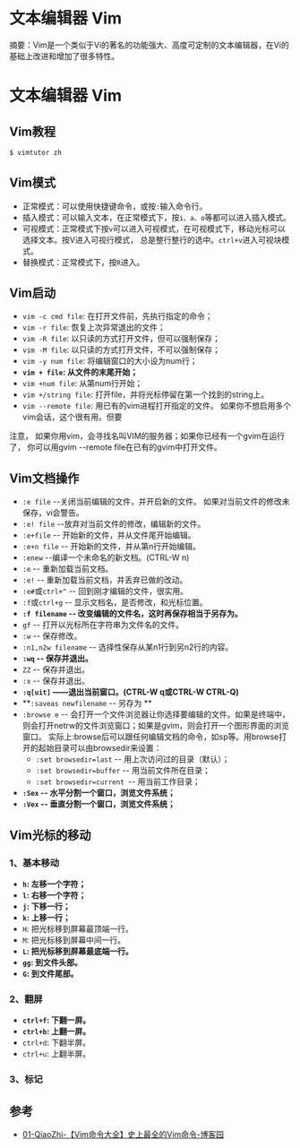 # 文本编辑器 Vim

摘要：Vim是一个类似于Vi的著名的功能强大、高度可定制的文本编辑器，在Vi的基础上改进和增加了很多特性。
<!--more-->

# 文本编辑器 Vim
## Vim教程
```bash
$ vimtutor zh 
```

## Vim模式
- 正常模式：可以使用快捷键命令，或按`:`输入命令行。
- 插入模式：可以输入文本，在正常模式下，按`i、a、o`等都可以进入插入模式。
- 可视模式：正常模式下按`v`可以进入可视模式，在可视模式下，移动光标可以选择文本。按V进入可视行模式， 总是整行整行的选中。`ctrl+v`进入可视块模式。
- 替换模式：正常模式下，按`R`进入。

## Vim启动
- `vim -c cmd file`: 在打开文件前，先执行指定的命令；
- `vim -r file`: 恢复上次异常退出的文件；
- `vim -R file`: 以只读的方式打开文件，但可以强制保存；
- `vim -M file`: 以只读的方式打开文件，不可以强制保存；
- `vim -y num file`: 将编辑窗口的大小设为num行；
- **`vim + file`: 从文件的末尾开始；**
- `vim +num file`: 从第num行开始；
- `vim +/string file`: 打开file，并将光标停留在第一个找到的string上。
- `vim --remote file`: 用已有的vim进程打开指定的文件。 如果你不想启用多个vim会话，这个很有用。但要

注意， 如果你用vim，会寻找名叫VIM的服务器；如果你已经有一个gvim在运行了， 你可以用gvim --remote file在已有的gvim中打开文件。

## Vim文档操作
- `:e file` --关闭当前编辑的文件，并开启新的文件。 如果对当前文件的修改未保存，vi会警告。
- `:e! file` --放弃对当前文件的修改，编辑新的文件。
- `:e+file` -- 开始新的文件，并从文件尾开始编辑。
- `:e+n file` -- 开始新的文件，并从第n行开始编辑。
- `:enew` --编译一个未命名的新文档。(CTRL-W n)
- `:e` -- 重新加载当前文档。
- `:e!` -- 重新加载当前文档，并丢弃已做的改动。
- `:e#`或`ctrl+^` -- 回到刚才编辑的文件，很实用。
- `:f`或`ctrl+g` -- 显示文档名，是否修改，和光标位置。
- **`:f filename` -- 改变编辑的文件名，这时再保存相当于另存为。**
- `gf` -- 打开以光标所在字符串为文件名的文件。
- `:w` -- 保存修改。
- `:n1,n2w filename` -- 选择性保存从某n1行到另n2行的内容。
- **`:wq` -- 保存并退出。**
- `ZZ` -- 保存并退出。
- `:x` -- 保存并退出。
- **`:q[uit]` ——退出当前窗口。(CTRL-W q或CTRL-W CTRL-Q)**
- **`:saveas newfilename` -- 另存为 **
- `:browse e` -- 会打开一个文件浏览器让你选择要编辑的文件。如果是终端中，则会打开netrw的文件浏览窗口；如果是gvim，则会打开一个图形界面的浏览窗口。 实际上:browse后可以跟任何编辑文档的命令，如sp等。用browse打开的起始目录可以由browsedir来设置：
  - `:set browsedir=last` -- 用上次访问过的目录（默认）；
  - `:set browsedir=buffer` -- 用当前文件所在目录；
  - `:set browsedir=current `-- 用当前工作目录；
- **`:Sex` -- 水平分割一个窗口，浏览文件系统；**
- **`:Vex` -- 垂直分割一个窗口，浏览文件系统；**

## Vim光标的移动
### 1、基本移动
- **`h`: 左移一个字符；**
- **`l`: 右移一个字符；**
- **`j`: 下移一行；**
- **`k`: 上移一行；**
- `H`: 把光标移到屏幕最顶端一行。
- `M`: 把光标移到屏幕中间一行。
- **`L`: 把光标移到屏幕最底端一行。**
-  **`gg`: 到文件头部。**
-  **`G`: 到文件尾部。**

### 2、翻屏
- **`ctrl+f`: 下翻一屏。**
- **`ctrl+b`: 上翻一屏。**
- `ctrl+d`: 下翻半屏。
- `ctrl+u`: 上翻半屏。

### 3、标记

## 参考
- [01-QiaoZhi-【Vim命令大全】史上最全的Vim命令-博客园](https://www.cnblogs.com/qlqwjy/p/8361368.html)


